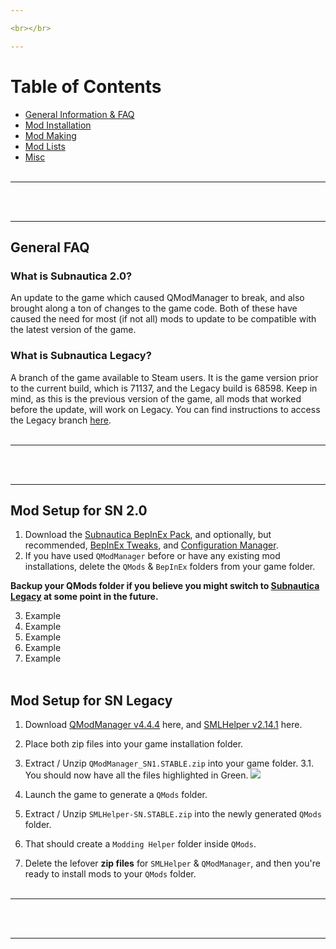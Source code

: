 ```yaml
---

<br></br>

---
```


# Table of Contents
- [General Information & FAQ]()
- [Mod Installation]()
- [Mod Making]()
- [Mod Lists]()
- [Misc]()
<br></br>

---

<br></br>

---

## General FAQ
### What is Subnautica 2.0?
An update to the game which caused QModManager to break, and also brought along a ton of changes to the game code. Both of these have caused the need for most (if not all) mods to update to be compatible with the latest version of the game. 

### What is Subnautica Legacy?
A branch of the game available to Steam users. It is the game version prior to the current build, which is 71137, and the Legacy build is 68598.
Keep in mind, as this is the previous version of the game, all mods that worked before the update, will work on Legacy.
You can find instructions to access the Legacy branch [here]().
<br></br>

---

<br></br>

---

## Mod Setup for SN 2.0
 1. Download the [Subnautica BepInEx Pack](https://www.nexusmods.com/subnautica/mods/1108), and optionally, but recommended, [BepInEx Tweaks](https://www.nexusmods.com/subnautica/mods/1104?tab=description), and [Configuration Manager](https://www.nexusmods.com/subnautica/mods/1112).
 2. If you have used `QModManager` before or have any existing mod installations, delete the `QMods` & `BepInEx` folders from your game folder.
 
<strong>Backup your QMods folder if you believe you might switch to [Subnautica Legacy]() at some point in the future.</strong>

 3. Example
 4. Example
 5. Example
 8. Example
 9. Example
<br></br>

## Mod Setup for SN Legacy
 1. Download [QModManager v4.4.4](https://github.com/SubnauticaModding/QModManager/releases/download/v4.4.4/QModManager_SN1.STABLE.zip) here, and [SMLHelper v2.14.1](https://github.com/SubnauticaModding/SMLHelper/releases/download/v2.14.1/SMLHelper_SN.STABLE.zip) here.
 2. Place both zip files into your game installation folder.
 3. Extract / Unzip `QModManager_SN1.STABLE.zip` into your game folder.
 3.1. You should now have all the files highlighted in Green.
 ![](https://snm.crd.co/assets/images/image01.jpg?v=e6c5ef0b)
 
 5. Launch the game to generate a `QMods` folder.
 6. Extract / Unzip `SMLHelper-SN.STABLE.zip` into the newly generated `QMods` folder.
 7. That should create a `Modding Helper` folder inside `QMods`.
 8. Delete the lefover <strong>zip files</strong> for `SMLHelper` & `QModManager`, and then you're ready to install mods to your `QMods` folder.
<br></br>

---

<br></br>

---
